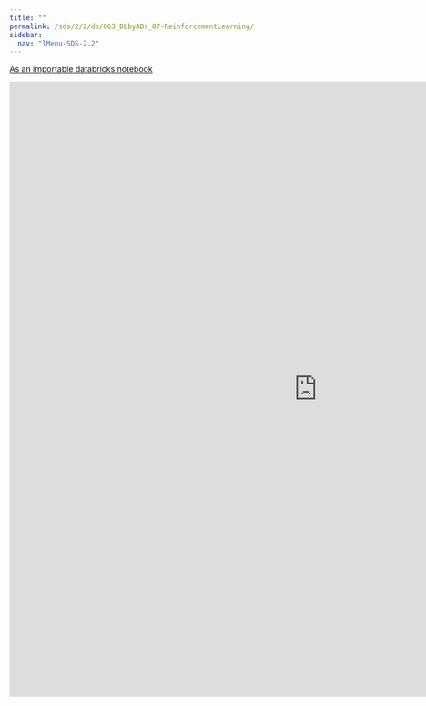 ```yaml
---
title: ""
permalink: /sds/2/2/db/063_DLbyABr_07-ReinforcementLearning/
sidebar:
  nav: "lMenu-SDS-2.2"
---
```


[As an importable databricks notebook](https://lamastex.github.io/scalable-data-science/sds/2/2/db/063_DLbyABr_07-ReinforcementLearning.html)

<iframe src="https://lamastex.github.io/scalable-data-science/sds/2/2/db/063_DLbyABr_07-ReinforcementLearning" width="1080" height="1080" frameborder="0"></iframe>
